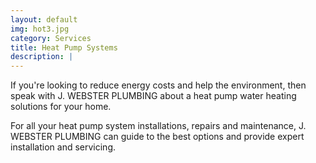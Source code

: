 ```yaml
---
layout: default
img: hot3.jpg
category: Services
title: Heat Pump Systems
description: |
---
```

<p> If you're looking to reduce energy costs and help the environment, then speak with J. WEBSTER PLUMBING about a heat pump water heating solutions for your home.</p>

For all your heat pump system installations, repairs and maintenance, J. WEBSTER PLUMBING can guide to the best options and provide expert installation and servicing.
